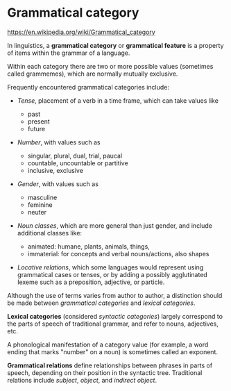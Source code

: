 # Grammatical category

https://en.wikipedia.org/wiki/Grammatical_category

In linguistics, a **grammatical category** or **grammatical feature** is a property of items within the grammar of a language.

Within each category there are two or more possible values (sometimes called grammemes), which are normally mutually exclusive.

Frequently encountered grammatical categories include:
- *Tense*, placement of a verb in a time frame, which can take values like
  - past
  - present
  - future

- *Number*, with values such as
  - singular, plural, dual, trial, paucal
  - countable, uncountable or partitive
  - inclusive, exclusive

- *Gender*, with values such as
  - masculine
  - feminine
  - neuter

- *Noun classes*, which are more general than just gender, and include additional classes like:
  - animated: humane, plants, animals, things,
  - immaterial: for concepts and verbal nouns/actions, also shapes

- *Locative relations*, which some languages would represent using grammatical cases or tenses, or by adding a possibly agglutinated lexeme such as a preposition, adjective, or particle.


Although the use of terms varies from author to author, a distinction should be made between *grammatical categories* and *lexical categories*.

**Lexical categories** (considered *syntactic categories*) largely correspond to the parts of speech of traditional grammar, and refer to nouns, adjectives, etc.

A phonological manifestation of a category value (for example, a word ending that marks "number" on a noun) is sometimes called an exponent.

**Grammatical relations** define relationships between phrases in parts of speech, depending on their position in the syntactic tree. Traditional relations include *subject*, *object*, and *indirect object*.
